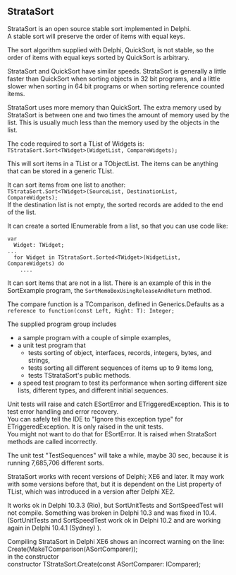 StrataSort
----------
StrataSort is an open source stable sort implemented in Delphi.<br>
A stable sort will preserve the order of items with equal keys.

The sort algorithm supplied with Delphi, QuickSort, is not stable, so the order of items with equal keys sorted by QuickSort is arbitrary.

StrataSort and QuickSort have similar speeds. StrataSort is generally a little faster than QuickSort when sorting objects in 32 bit programs, and a little slower when sorting in 64 bit programs or when sorting reference counted items.

StrataSort uses more memory than QuickSort. The extra memory used by StrataSort is between one and two times the amount of memory used by the list. This is usually much less than the memory used by the objects in the list.

The code required to sort a TList of Widgets is:<br>
`TStrataSort.Sort<TWidget>(WidgetList, CompareWidgets);`

This will sort items in a TList<T> or a TObjectList<T>. The items can be anything that can be stored in a generic TList.

It can sort items from one list to another:<br>
`TStrataSort.Sort<TWidget>(SourceList, DestinationList, CompareWidgets);`<br>
If the destination list is not empty, the sorted records are added to the end of the list.

It can create a sorted IEnumerable<T> from a list, so that you can use code like:
```
var
  Widget: TWidget;
...
  for Widget in TStrataSort.Sorted<TWidget>(WidgetList, CompareWidgets) do
    ....
```

It can sort items that are not in a list. There is an example of this in the SortExample program, the `SortMemoBoxUsingReleaseAndReturn` method.

The compare function is a TComparison<T>, defined in Generics.Defaults as a<br>
`reference to function(const Left, Right: T): Integer;`

The supplied program group includes
- a sample program with a couple of simple examples,
- a unit test program that
  - tests sorting of object, interfaces, records, integers, bytes, and strings,
  - tests sorting all different sequences of items up to 9 items long,
  - tests TStrataSort's public methods.
- a speed test program to test its performance when sorting different size lists, different types, and different initial sequences.

Unit tests will raise and catch ESortError and ETriggeredException. This is to test error handling and error recovery.<br>
You can safely tell the IDE to "Ignore this exception type" for ETriggeredException. It is only raised in the unit tests.<br>
You might not want to do that for ESortError. It is raised when StrataSort methods are called incorrectly.

The unit test "TestSequences" will take a while, maybe 30 sec, because it is running 7,685,706 different sorts.

StrataSort works with recent versions of Delphi; XE6 and later. It may work with some versions before that, but it is dependent on the List property of TList<T>, which was introduced in a version after Delphi XE2.

It works ok in Delphi 10.3.3 (Rio), but SortUnitTests and SortSpeedTest will not compile.
Something was broken in Delphi 10.3 and was fixed in 10.4. (SortUnitTests and SortSpeedTest work ok in Delphi 10.2 and are working again in Delphi 10.4.1 (Sydney) ). 

Compiling StrataSort in Delphi XE6 shows an incorrect warning on the line:<br>
  Create(MakeTComparison(ASortComparer));<br>
in the constructor<br>
  constructor TStrataSort<T>.Create(const ASortComparer: IComparer<T>);

